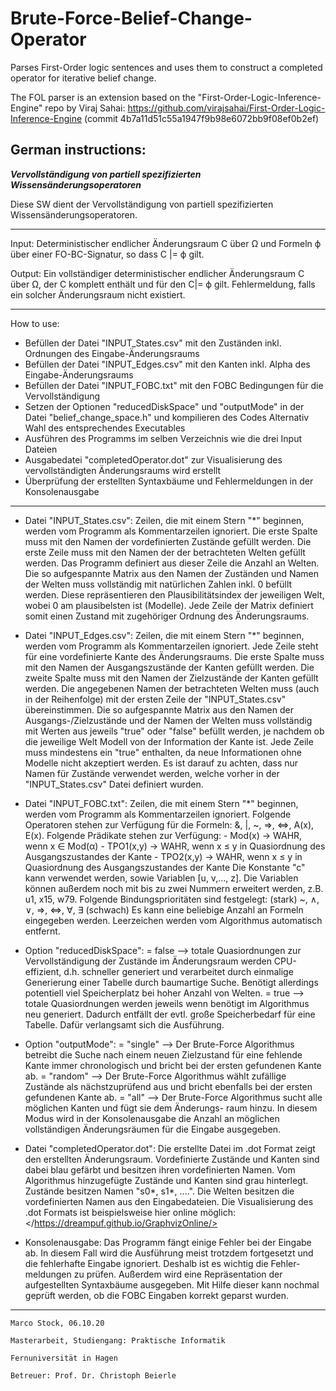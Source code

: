 # Brute-Force-Belief-Change-Operator
Parses First-Order logic sentences and uses them to construct a completed operator for iterative belief change.

The FOL parser is an extension based on the "First-Order-Logic-Inference-Engine" repo by Viraj Sahai:
https://github.com/virajsahai/First-Order-Logic-Inference-Engine
(commit 4b7a11d51c55a1947f9b98e6072bb9f08ef0b2ef)

## German instructions:

*******Vervollständigung von partiell spezifizierten Wissensänderungsoperatoren*******

Diese SW dient der Vervollständigung von partiell spezifizierten Wissensänderungsoperatoren.

--------------------------------------------------------------------------------------------------------------------

Input: 
Deterministischer endlicher Änderungsraum C über Ω und Formeln ϕ über einer FO-BC-Signatur, so dass C |= ϕ gilt.

Output: 
Ein vollständiger deterministischer endlicher Änderungsraum C über Ω, der C komplett enthält und für den C|= ϕ gilt.
Fehlermeldung, falls ein solcher Änderungsraum nicht existiert.

--------------------------------------------------------------------------------------------------------------------

How to use:
- Befüllen der Datei "INPUT_States.csv" mit den Zuständen inkl. Ordnungen des Eingabe-Änderungsraums
- Befüllen der Datei "INPUT_Edges.csv" mit den Kanten inkl. Alpha des Eingabe-Änderungsraums
- Befüllen der Datei "INPUT_FOBC.txt" mit den FOBC Bedingungen für die Vervollständigung
- Setzen der Optionen "reducedDiskSpace" und "outputMode" in der Datei "belief_change_space.h" und kompilieren des Codes
  Alternativ Wahl des entsprechendes Executables
- Ausführen des Programms im selben Verzeichnis wie die drei Input Dateien
- Ausgabedatei "completedOperator.dot" zur Visualisierung des vervollständigten Änderungsraums wird erstellt
- Überprüfung der erstellten Syntaxbäume und Fehlermeldungen in der Konsolenausgabe

--------------------------------------------------------------------------------------------------------------------

- Datei "INPUT_States.csv":	Zeilen, die mit einem Stern "*" beginnen, werden vom Programm als Kommentarzeilen ignoriert.
				Die erste Spalte muss mit den Namen der vordefinierten Zustände gefüllt werden. 
				Die erste Zeile muss mit den Namen der der betrachteten Welten gefüllt werden. Das Programm 
				definiert aus dieser Zeile die Anzahl an Welten.
				Die so aufgespannte Matrix aus den Namen der Zuständen und Namen der Welten muss vollständig 
				mit natürlichen Zahlen inkl. 0 befüllt werden. Diese repräsentieren den Plausibilitätsindex
				der jeweiligen Welt, wobei 0 am plausibelsten ist (Modelle).
				Jede Zeile der Matrix definiert somit einen Zustand mit zugehöriger Ordnung des Änderungsraums.
				
- Datei "INPUT_Edges.csv":	Zeilen, die mit einem Stern "*" beginnen, werden vom Programm als Kommentarzeilen ignoriert.
				Jede Zeile steht für eine vordefinierte Kante des Änderungsraums.
				Die erste Spalte muss mit den Namen der Ausgangszustände der Kanten gefüllt werden. 
				Die zweite Spalte muss mit den Namen der Zielzustände der Kanten gefüllt werden.
				Die angegebenen Namen der betrachteten Welten muss (auch in der Reihenfolge) mit der ersten
				Zeile der "INPUT_States.csv" übereinstimmen.
				Die so aufgespannte Matrix aus den Namen der Ausgangs-/Zielzustände und der Namen der Welten
				muss vollständig mit Werten aus jeweils "true" oder "false" befüllt werden, je nachdem ob die
				jeweilige Welt Modell von der Information der Kante ist. Jede Zeile muss mindestens ein "true"
				enthalten, da neue Informationen ohne Modelle nicht akzeptiert werden.
				Es ist darauf zu achten, dass nur Namen für Zustände verwendet werden, welche vorher in der 
				"INPUT_States.csv" Datei definiert wurden. 

- Datei "INPUT_FOBC.txt":	Zeilen, die mit einem Stern "*" beginnen, werden vom Programm als Kommentarzeilen ignoriert.
				Folgende Operatoren stehen zur Verfügung für die Formeln: &, |, ~, =>, <=>, A(x), E(x).
				Folgende Prädikate stehen zur Verfügung: 
 					- Mod(x) -> WAHR, wenn x ∈ Mod(α)
 					- TPO1(x,y) -> WAHR, wenn x ≤ y in Quasiordnung des Ausgangszustandes der Kante
					- TPO2(x,y) -> WAHR, wenn x ≤ y in Quasiordnung des Ausgangszustandes der Kante
				Die Konstante "c" kann verwendet werden, sowie Variablen [u, v,..., z]. Die Variablen können
				außerdem noch mit bis zu zwei Nummern erweitert werden, z.B. u1, x15, w79. 
				Folgende Bindungsprioritäten sind festgelegt: (stark) ~, ∧, ∨, =>, <=>, ∀, ∃ (schwach)
				Es kann eine beliebige Anzahl an Formeln eingegeben werden. Leerzeichen werden vom Algorithmus
				automatisch entfernt.

- Option "reducedDiskSpace":	= false --> totale Quasiordnungen zur Vervollständigung der Zustände im Änderungsraum werden
					CPU-effizient, d.h. schneller generiert und verarbeitet durch einmalige Generierung
					einer Tabelle durch baumartige Suche. Benötigt allerdings potentiell viel Speicherplatz
					bei hoher Anzahl von Welten.
				= true --> totale Quasiordnungen werden jeweils wenn benötigt im Algorithmus neu generiert.
					Dadurch entfällt der evtl. große Speicherbedarf für eine Tabelle. Dafür verlangsamt
					sich die Ausführung.

- Option "outputMode":		= "single" --> Der Brute-Force Algorithmus betreibt die Suche nach einem neuen Zielzustand
					für eine fehlende Kante immer chronologisch und bricht bei der ersten gefundenen
					Kante ab.
				= "random" --> Der Brute-Force Algorithmus wählt zufällige Zustände als nächstzuprüfend aus
					und bricht ebenfalls bei der ersten gefundenen Kante ab.
				= "all" --> Der Brute-Force Algorithmus sucht alle möglichen Kanten und fügt sie dem Änderungs-
					raum hinzu. In diesem Modus wird in der Konsolenausgabe die Anzahl an möglichen
					vollständigen Änderungsräumen für die Eingabe ausgegeben.

- Datei "completedOperator.dot":	Die erstellte Datei im .dot Format zeigt den erstellten Änderungsraum.
					Vordefinierte Zustände und Kanten sind dabei blau gefärbt und besitzen ihren
					vordefinierten Namen. Vom Algorithmus hinzugefügte Zustände und Kanten sind grau
					hinterlegt. Zustände besitzen Namen "s0*, s1*, ....". Die Welten besitzen die vordefinierten
					Namen aus den Eingabedateien. Die Visualisierung des .dot Formats ist beispielsweise hier
					online möglich: </https://dreampuf.github.io/GraphvizOnline/>

- Konsolenausgabe:		Das Programm fängt einige Fehler bei der Eingabe ab. In diesem Fall wird die Ausführung meist
				trotzdem fortgesetzt und die fehlerhafte Eingabe ignoriert. Deshalb ist es wichtig die Fehler-
				meldungen zu prüfen. Außerdem wird eine Repräsentation der aufgestellten Syntaxbäume ausgegeben.
				Mit Hilfe dieser kann nochmal geprüft werden, ob die FOBC Eingaben korrekt geparst wurden.

--------------------------------------------------------------------------------------------------------------------

  	Marco Stock, 06.10.20
  
	Masterarbeit, Studiengang: Praktische Informatik
  
	Fernuniversität in Hagen
	
	Betreuer: Prof. Dr. Christoph Beierle

